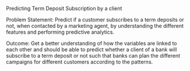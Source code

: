 Predicting Term Deposit Subscription by a client

Problem Statement:
Predict if a customer subscribes to a term deposits or not, when contacted by a  marketing agent, by understanding the different features and performing predictive  analytics.

Outcome: 
Get a better understanding of how the variables are linked to each  other and should be able to predict whether a client of a bank will subscribe to a term  deposit or not such that banks can plan the different campaigns for different customers  according to the patterns.